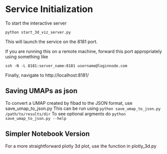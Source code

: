 # Service Initialization
To start the interactive server

`python start_3d_viz_server.py`

This will launch the service on the 8181 port. 


If you are running this on a remote machine, forward this port appropriately using something like

`ssh -N -L 8181:server_name:8181 username@loginnode.com`


Finally, navigate to http://localhost:8181/



## Saving UMAPs as json
To convert a UMAP created by fibad to the JSON format, use save_umap_to_json.py
This can be run using `python save_umap_to_json.py /path/to/results/dir`
To see optional argments do `python save_umap_to_json.py --help`


## Simpler Notebook Version
For a more straightforward plotly 3d plot, use the function in plotly_3d.py
